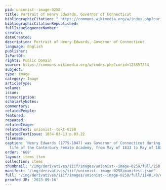 ```yaml
---
pid: unionist--image-0258
title: Portrait of Henry Edwards, Governor of Connecticut
bibliographicCitation: " https://commons.wikimedia.org/w/index.php?curid=123857334"
bibliographicCitationRepublished: 
fullIssueSequenceNumber: 
creator: 
dateCreated: 
description: Portrait of Henry Edwards, Governor of Connecticut
language: English
publisher: 
IsPartOf: 
rights: Public Domain
source: https://commons.wikimedia.org/w/index.php?curid=123857334
subject: 
type: image
category: Image
articleType: 
volume: 
issue: 
transcription: 
scholarlyNotes: 
commentary: 
relatedPeople: 
featured: 
repeated: 
relatedImage: 
relatedText: unionist--text-0258
relatedTextIssue: 1834-03-13 p.03.22
filename: 
caption: 'Henry Edwards (1779-1847) was Governor of Connecticut during much of the
  life of the Canterbury Female Academy, from May of 1833 to May of 1834. '
order: '669'
layout: items_item
collection: items
thumbnail: "/img/derivatives/iiif/images/unionist--image-0258/full/250,/0/default.jpg"
manifest: "/img/derivatives/iiif/unionist--image-0258/manifest.json"
full: "/img/derivatives/iiif/images/unionist--image-0258/full/1140,/0/default.jpg"
proofed JR: '2023-09-16'
---
```

